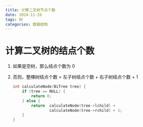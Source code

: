 ```yaml
---
title: 计算二叉树节点个数
date: 2024-11-26
tags: 树
categories: 数据结构
---
```

# 计算二叉树的结点个数

1. 如果是空树，那么结点个数为 0

2. 否则，整棵树结点个数 = 左子树结点个数 + 右子树结点个数 + 1

    ```c
    int calculateNode(BiTree tree) {
        if (tree == NULL) {
            return 0;
        } else {
            return 	calculateNode(tree->lchild) +
                	calculateNode(tree->rchild) + 1;
        }
    }
    ```

    